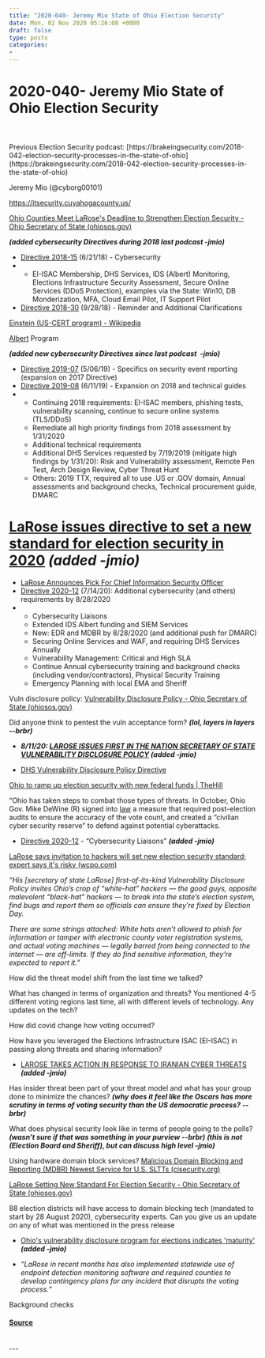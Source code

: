 ```yaml
---
title: "2020-040- Jeremy Mio State of Ohio Election Security"
date: Mon, 02 Nov 2020 05:26:08 +0000
draft: false
type: posts
categories: 
- 
---
```

# 2020-040- Jeremy Mio State of Ohio Election Security

<br/>

<br/>
Previous Election Security podcast: [https://brakeingsecurity.com/2018-042-election-security-processes-in-the-state-of-ohio](https://brakeingsecurity.com/2018-042-election-security-processes-in-the-state-of-ohio) 

Jeremy Mio (@cyborg00101)

https://itsecurity.cuyahogacounty.us/

[Ohio Counties Meet LaRose's Deadline to Strengthen Election Security - Ohio Secretary of State (ohiosos.gov)](https://www.ohiosos.gov/media-center/press-releases/2020/2020-02-05/) 

**_(added cybersecurity Directives during 2018 last podcast -jmio)_**

-   [Directive 2018-15](https://www.ohiosos.gov/globalassets/elections/directives/2018/dir2018-15.pdf) (6/21/18) - Cybersecurity 
-   -   EI-ISAC Membership, DHS Services, IDS (Albert) Monitoring, Elections Infrastructure Security Assessment, Secure Online Services (DDoS Protection), examples via the State: Win10, DB Monderization, MFA, Cloud Email Pilot, IT Support Pilot
-   [Directive 2018-30](https://www.ohiosos.gov/globalassets/elections/directives/2018/dir2018-30.pdf) (9/28/18) - Reminder and Additional Clarifications

[Einstein (US-CERT program) - Wikipedia](https://en.wikipedia.org/wiki/Einstein_\(US-CERT_program\)#:~:text=EINSTEIN%20\(also%20known%20as%20the,United%20States%20for%20unauthorized%20traffic.&text=The%20program%20was%20originally%20developed,awareness%22%20for%20the%20civilian%20agencies.)

[Albert](https://www.cisecurity.org/services/albert-network-monitoring/) Program

**_(added new cybersecurity Directives since last podcast  -jmio)_**

-   [Directive 2019-07](https://www.ohiosos.gov/globalassets/elections/directives/2019/dir2019-07.pdf) (5/06/19) - Specifics on security event reporting (expansion on 2017 Directive)
-   [Directive 2019-08](https://www.ohiosos.gov/globalassets/elections/directives/2019/dir2019-08.pdf) (6/11/19) \- Expansion on 2018 and technical guides 
-   -   Continuing 2018 requirements: EI-ISAC members, phishing tests, vulnerability scanning, continue to secure online systems (TLS/DDoS)
    -   Remediate all high priority findings from 2018 assessment by 1/31/2020
    -   Additional technical requirements
    -   Additional DHS Services requested by 7/19/2019 (mitigate high findings by 1/31/20): Risk and Vulnerability assessment, Remote Pen Test, Arch Design Review, Cyber Threat Hunt
    -   Others: 2019 TTX, required all to use .US or .GOV domain, Annual assessments and background checks, Technical procurement guide, DMARC

[LaRose issues directive to set a new standard for election security in 2020](https://www.nbc4i.com/news/larose-issues-directive-to-set-a-new-standard-for-election-security-in-2020/) **_(added -jmio)_**
==========================================================================================================================================================================================================

-   [LaRose Announces Pick For Chief Information Security Officer](https://www.ideastream.org/news/larose-announces-pick-for-chief-information-security-officer)
-   [Directive 2020-12](https://www.ohiosos.gov/globalassets/elections/directives/2020/dir2020-12.pdf) (7/14/20): Additional cybersecurity (and others) requirements by 8/28/2020
-   -   Cybersecurity Liaisons
    -   Extended IDS Albert funding and SIEM Services
    -   New: EDR and MDBR by 8/28/2020 (and additional push for DMARC)
    -   Securing Online Services and WAF, and requiring DHS Services Annually
    -   Vulnerability Management: Critical and High SLA
    -   Continue Annual cybersecurity training and background checks (including vendor/contractors), Physical Security Training
    -   Emergency Planning with local EMA and Sheriff 

Vuln disclosure policy: [Vulnerability Disclosure Policy - Ohio Secretary of State (ohiosos.gov)](https://www.ohiosos.gov/vulnerability-disclosure-policy/)

Did anyone think to pentest the vuln acceptance form? **_(lol, layers in layers --brbr)_**

-   **_8/11/20: [LAROSE ISSUES FIRST IN THE NATION SECRETARY OF STATE VULNERABILITY DISCLOSURE POLICY](https://www.ohiosos.gov/media-center/press-releases/2020/2020-08-11/) (added -jmio)_**

-   [DHS Vulnerability Disclosure Policy Directive](https://cyber.dhs.gov/bod/20-01/)

  
  

[Ohio to ramp up election security with new federal funds | TheHill](https://thehill.com/policy/technology/481292-ohio-to-ramp-up-election-security-with-new-federal-funds)

“Ohio has taken steps to combat those types of threats. In October, Ohio Gov. Mike DeWine (R) signed into [law](https://thehill.com/regulation/cybersecurity/467485-ohio-governor-signs-into-law-measure-to-increase-cybersecurity-of) a measure that required post-election audits to ensure the accuracy of the vote count, and created a “civilian cyber security reserve” to defend against potential cyberattacks.

-   [Directive 2020-12](https://www.ohiosos.gov/globalassets/elections/directives/2020/dir2020-12.pdf) \- “Cybersecurity Liaisons” **_(added -jmio)_**  
      
    

[LaRose says invitation to hackers will set new election security standard; expert says it's risky (wcpo.com)](https://www.wcpo.com/news/election-2020/larose-says-invitation-to-hackers-will-set-new-election-security-standard-expert-says-its-risky)

_“His \[secretary of state LaRose\] first-of-its-kind Vulnerability Disclosure Policy invites Ohio’s crop of “white-hat” hackers — the good guys, opposite malevolent “black-hat” hackers — to break into the state’s election system, find bugs and report them so officials can ensure they’re fixed by Election Day._

_There are some strings attached: White hats aren’t allowed to phish for information or tamper with electronic county voter registration systems, and actual voting machines — legally barred from being connected to the internet — are off-limits. If they do find sensitive information, they’re expected to report it.”_

How did the threat model shift from the last time we talked?

What has changed in terms of organization and threats? You mentioned 4-5 different voting regions last time, all with different levels of technology. Any updates on the tech? 

How did covid change how voting occurred? 

How have you leveraged the Elections Infrastructure ISAC (EI-ISAC) in passing along threats and sharing information?

-   [LAROSE TAKES ACTION IN RESPONSE TO IRANIAN CYBER THREATS](https://www.ohiosos.gov/media-center/press-releases/2020/2010-01-08/) **_(added -jmio)_**

Has insider threat been part of your threat model and what has your group done to minimize the chances? **_(why does it feel like the Oscars has more scrutiny in terms of voting security than the US democratic process? --brbr)_**

What does physical security look like in terms of people going to the polls? **_(wasn’t sure if that was something in your purview --brbr)_** **_(this is not (Election Board and Sheriff), but can discuss high level -jmio)_**

Using hardware domain block services? [Malicious Domain Blocking and Reporting (MDBR) Newest Service for U.S. SLTTs (cisecurity.org)](https://www.cisecurity.org/blog/malicious-domain-blocking-and-reporting-mdbr-newest-service-for-u-s-sltts/)

[LaRose Setting New Standard For Election Security - Ohio Secretary of State (ohiosos.gov)](https://www.ohiosos.gov/media-center/press-releases/2020/2020-07-14/)

88 election districts will have access to domain blocking tech (mandated to start by 28 August 2020), cybersecurity experts. Can you give us an update on any of what was mentioned in the press release

-   [Ohio's vulnerability disclosure program for elections indicates 'maturity'](https://www.newsbreak.com/news/2044646270108/ohios-vulnerability-disclosure-program-for-elections-indicates-maturity) **_(added -jmio)_**

-   _“LaRose in recent months has also implemented statewide use of endpoint detection monitoring software and required counties to develop contingency plans for any incident that disrupts the voting process.”_

Background checks

#### [Source](http://brakeingsecurity.com/2020-040-jeremy-mio-state-of-ohio-election-security)

<br/>
---
